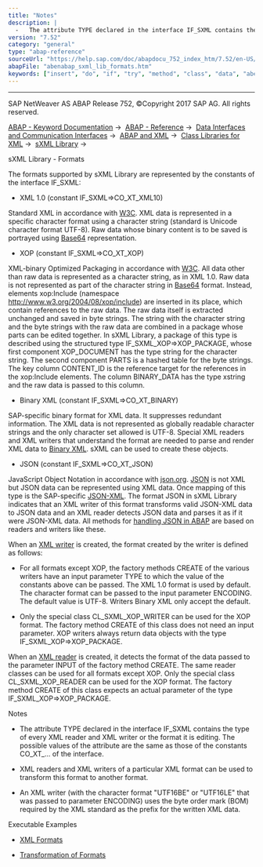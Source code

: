 ```yaml
---
title: "Notes"
description: |
  -   The attribute TYPE declared in the interface IF_SXML contains the type of every XML reader and XML writer or the format it is editing. The possible values of the attribute are the same as those of the constants CO_XT_... of the interface. -   XML readers and XML writers of a particular XML fo
version: "7.52"
category: "general"
type: "abap-reference"
sourceUrl: "https://help.sap.com/doc/abapdocu_752_index_htm/7.52/en-US/abenabap_sxml_lib_formats.htm"
abapFile: "abenabap_sxml_lib_formats.htm"
keywords: ["insert", "do", "if", "try", "method", "class", "data", "abenabap", "sxml", "lib", "formats"]
---
```


* * *

SAP NetWeaver AS ABAP Release 752, ©Copyright 2017 SAP AG. All rights reserved.

[ABAP - Keyword Documentation](https://help.sap.com/doc/abapdocu_752_index_htm/7.52/en-US/abenabap.htm) →  [ABAP - Reference](https://help.sap.com/doc/abapdocu_752_index_htm/7.52/en-US/abenabap_reference.htm) →  [Data Interfaces and Communication Interfaces](https://help.sap.com/doc/abapdocu_752_index_htm/7.52/en-US/abenabap_data_communication.htm) →  [ABAP and XML](https://help.sap.com/doc/abapdocu_752_index_htm/7.52/en-US/abenabap_xml.htm) →  [Class Libraries for XML](https://help.sap.com/doc/abapdocu_752_index_htm/7.52/en-US/abenabap_xml_libs.htm) →  [sXML Library](https://help.sap.com/doc/abapdocu_752_index_htm/7.52/en-US/abenabap_sxml_lib.htm) → 

sXML Library - Formats

The formats supported by sXML Library are represented by the constants of the interface IF\_SXML:

-   XML 1.0 (constant IF\_SXML=>CO\_XT\_XML10)

Standard XML in accordance with [W3C](http://www.w3.org/xml/). XML data is represented in a specific character format using a character string (standard is Unicode character format UTF-8). Raw data whose binary content is to be saved is portrayed using [Base64](https://help.sap.com/doc/abapdocu_752_index_htm/7.52/en-US/abenbase64_glosry.htm "Glossary Entry") representation.

-   XOP (constant IF\_SXML=>CO\_XT\_XOP)

XML-binary Optimized Packaging in accordance with [W3C](http://www.w3.org/tr/xop10/). All data other than raw data is represented as a character string, as in XML 1.0. Raw data is not represented as part of the character string in [Base64](https://help.sap.com/doc/abapdocu_752_index_htm/7.52/en-US/abenbase64_glosry.htm "Glossary Entry") format. Instead, elements xop:Include (namespace http://www.w3.org/2004/08/xop/include) are inserted in its place, which contain references to the raw data. The raw data itself is extracted unchanged and saved in byte strings. The string with the character string and the byte strings with the raw data are combined in a package whose parts can be edited together. In sXML Library, a package of this type is described using the structured type IF\_SXML\_XOP=>XOP\_PACKAGE, whose first component XOP\_DOCUMENT has the type string for the character string. The second component PARTS is a hashed table for the byte strings. The key column CONTENT\_ID is the reference target for the references in the xop:Include elements. The column BINARY\_DATA has the type xstring and the raw data is passed to this column.

-   Binary XML (constant IF\_SXML=>CO\_XT\_BINARY)

SAP-specific binary format for XML data. It suppresses redundant information. The XML data is not represented as globally readable character strings and the only character set allowed is UTF-8. Special XML readers and XML writers that understand the format are needed to parse and render XML data to [Binary XML](https://help.sap.com/doc/abapdocu_752_index_htm/7.52/en-US/abenbinary_xml_glosry.htm "Glossary Entry"). sXML can be used to create these objects.

-   JSON (constant IF\_SXML=>CO\_XT\_JSON)

JavaScript Object Notation in accordance with [json.org](http://www.json.org/). [JSON](https://help.sap.com/doc/abapdocu_752_index_htm/7.52/en-US/abenjson_glosry.htm "Glossary Entry") is not XML but JSON data can be represented using XML data. Once mapping of this type is the SAP-specific [JSON-XML](https://help.sap.com/doc/abapdocu_752_index_htm/7.52/en-US/abenjson_xml_glosry.htm "Glossary Entry"). The format JSON in sXML Library indicates that an XML writer of this format transforms valid JSON-XML data to JSON data and an XML reader detects JSON data and parses it as if it were JSON-XML data. All methods for [handling JSON in ABAP](https://help.sap.com/doc/abapdocu_752_index_htm/7.52/en-US/abenabap_json.htm) are based on readers and writers like these.

When an [XML writer](https://help.sap.com/doc/abapdocu_752_index_htm/7.52/en-US/abenabap_sxml_lib_render.htm) is created, the format created by the writer is defined as follows:

-   For all formats except XOP, the factory methods CREATE of the various writers have an input parameter TYPE to which the value of the constants above can be passed. The XML 1.0 format is used by default. The character format can be passed to the input parameter ENCODING. The default value is UTF-8. Writers Binary XML only accept the default.

-   Only the special class CL\_SXML\_XOP\_WRITER can be used for the XOP format. The factory method CREATE of this class does not need an input parameter. XOP writers always return data objects with the type IF\_SXML\_XOP=>XOP\_PACKAGE.

When an [XML reader](https://help.sap.com/doc/abapdocu_752_index_htm/7.52/en-US/abenabap_sxml_lib_parse.htm) is created, it detects the format of the data passed to the parameter INPUT of the factory method CREATE. The same reader classes can be used for all formats except XOP. Only the special class CL\_SXML\_XOP\_READER can be used for the XOP format. The factory method CREATE of this class expects an actual parameter of the type IF\_SXML\_XOP=>XOP\_PACKAGE.

Notes

-   The attribute TYPE declared in the interface IF\_SXML contains the type of every XML reader and XML writer or the format it is editing. The possible values of the attribute are the same as those of the constants CO\_XT\_... of the interface.

-   XML readers and XML writers of a particular XML format can be used to transform this format to another format.

-   An XML writer (with the character format "UTF16BE" or "UTF16LE" that was passed to parameter ENCODING) uses the byte order mark (BOM) required by the XML standard as the prefix for the written XML data.

Executable Examples

-   [XML Formats](https://help.sap.com/doc/abapdocu_752_index_htm/7.52/en-US/abensxml_formats_abexa.htm)

-   [Transformation of Formats](https://help.sap.com/doc/abapdocu_752_index_htm/7.52/en-US/abensxml_format_trafos_abexa.htm)